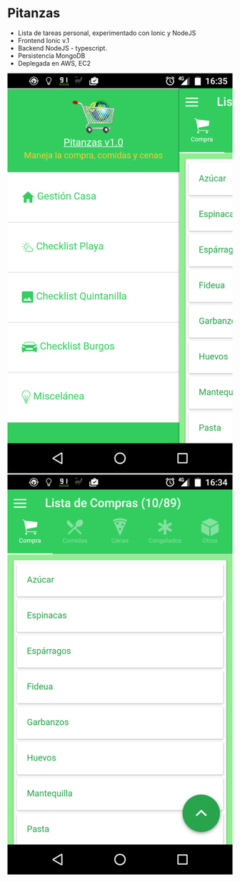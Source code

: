 # Pitanzas
- Lista de tareas personal, experimentado con Ionic y NodeJS
- Frontend Ionic v.1
- Backend NodeJS - typescript.
- Persistencia MongoDB
- Deplegada en AWS, EC2

<p align="center">
  <span><img src="/screenshots/1.png" /></span>
   <span><img src="/screenshots/2.png" /></span>
</p>
